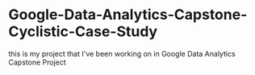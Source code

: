 # Google-Data-Analytics-Capstone-Cyclistic-Case-Study
this is my project that I've been working on in Google Data Analytics Capstone Project
